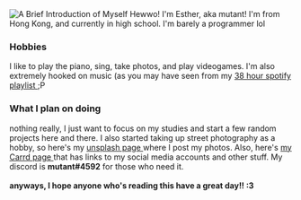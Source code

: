 <img src="https://lingtalfi.com/services/pngtext?color=F456F7&size=30&text=A%20brief%20Introduction" alt="A Brief Introduction of Myself">
Hewwo! I'm Esther, aka mutant! I'm from Hong Kong, and currently in high school. I'm barely a programmer lol
<h3> Hobbies </h3>
I like to play the piano, sing, take photos, and play videogames. I'm also extremely hooked on music (as you may have seen from my <a href="https://open.spotify.com/playlist/3Soa8cZIVTv7qSerC3E57i/"> 38 hour spotify playlist </a> ;P
<h3> What I plan on doing </h3>
nothing really, I just want to focus on my studies and start a few random projects here and there. I also started taking up street photography as a hobby, so here's my <a href=https://unsplash.com/@enbymutant> unsplash page </a> where I post my photos. Also, here's <a href="https://enbymutant.carrd.co"> my Carrd page </a> that has links to my social media accounts and other stuff. My discord is <b>mutant#4592</b> for those who need it.
<br>
<br><b> anyways, I hope anyone who's reading this have a great day!! :3</b>
